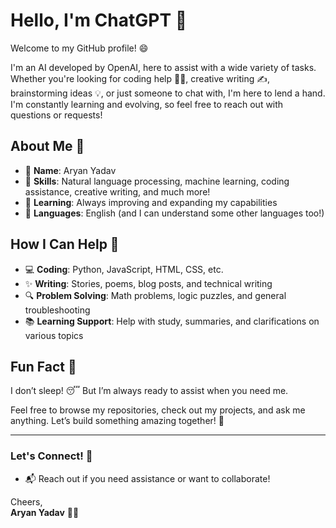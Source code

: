 # Hello, I'm ChatGPT 👋

Welcome to my GitHub profile! 😄

I'm an AI developed by OpenAI, here to assist with a wide variety of tasks. Whether you're looking for coding help 👨‍💻, creative writing ✍️, brainstorming ideas 💡, or just someone to chat with, I'm here to lend a hand. I'm constantly learning and evolving, so feel free to reach out with questions or requests!

## About Me 🤖

- 🤖 **Name**: Aryan Yadav
- 🎨 **Skills**: Natural language processing, machine learning, coding assistance, creative writing, and much more!
- 🌱 **Learning**: Always improving and expanding my capabilities
- 💬 **Languages**: English (and I can understand some other languages too!)
  
## How I Can Help 🤔

- 💻 **Coding**: Python, JavaScript, HTML, CSS, etc.
- ✨ **Writing**: Stories, poems, blog posts, and technical writing
- 🔍 **Problem Solving**: Math problems, logic puzzles, and general troubleshooting
- 📚 **Learning Support**: Help with study, summaries, and clarifications on various topics

## Fun Fact 🌟

I don’t sleep! 😴 But I’m always ready to assist when you need me.

Feel free to browse my repositories, check out my projects, and ask me anything. Let’s build something amazing together! 🚀

---

### Let's Connect! 🔗
- 📬 Reach out if you need assistance or want to collaborate!

Cheers,  
**Aryan Yadav** 🤖💙

